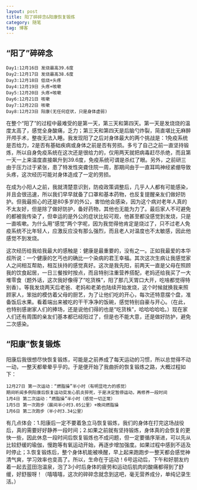 ```yaml
---
layout: post
title: 阳了碎碎念&阳康恢复锻炼
category: 随笔
tag: 博客
---
```


## “阳了”碎碎念

    Day1:12月16日 发烧最高39.6度
    Day2:12月17日 发烧最高38.6度
    Day3:12月18日 低烧+头疼
    Day4:12月19日 头疼+咳嗽
    Day5:12月20日 头疼+咳嗽
    Day6:12月21日 咳嗽
    Day7:12月22日 咳嗽
    Day8:12月23日 阳康(无任何症状，只是身体虚弱)

在整个“阳了”的过程中最难受的是第一天，第三天和第四天。第一天是发烧烧的温度太高了，感觉全身酸痛，乏力；第三天和第四天是后脑勺炸裂，简直堪比无麻醉开颅手术，整夜无法入睡。我发现阳了之后对身体最大的两个挑战是：1免疫系统是否给力，2是否有基础疾病或身体之前是否有劳损。多亏了自己之前一直坚持锻炼，所以自身免疫系统在这次还是很给力的，仅用两天就把病毒赶尽杀绝，而且第一天一上来温度直接飙升到39.6度，免疫系统可谓是杀红了眼。另外，之前研三由于压力过于紧张，患了特发性突聋住院一周，那期间由于一直耳鸣神经紧绷导致头疼，这次经历可能对身体造成了一定的劳损。

在成为小阳人之前，我就清楚意识到，防疫政策调整后，几乎人人都有可能感染，并且会很迅速，所以我们早早就备了口罩和基本药物，也反复提醒亲友们做好防护。但我最担心的还是80多岁的外公，害怕他会感染，因为这个病对老年人真的不太友好，但是除了做好防护，备好药物，其他也无能为力了。最后家人不可避免的都被我传染了，但幸运的是外公的症状比较可观，他甚至都没感觉到发烧，只是一直咳嗽。为什么用“感觉”两个字呢，因为我觉得他肯定是烧过了，只不过老人免疫系统不比年轻人，应激反应没有那么强烈，而且老人对温度也不太敏感，因此他感觉不到发烧。

这次经历给我给我最大的感触是：健康是最重要的，没有之一。正如我最爱的本华叔所说：一个健康的乞丐也的确比一个染病的君王幸福。其次这次生病让我感觉家人之间相互帮助，相互扶持的感觉真好。这次是我先阳，前两天一直是父母在照顾我的饮食起居，一日三餐按时按点，而且特别注重营养搭配，老妈还给我买了一大堆零食（题外话，这次我好像得了“吃货株”，阳了那几天胃口大开，吃啥都觉得特别香）。等我发烧两天后老爸、老妈和老弟也陆续开始发烧，这个时候就换我来照顾家人，笨拙的模仿着父母的厨艺，为了让他们吃的开心，每次还特意摆个盘，准备饭后水果。看着端出来被吃的干干净净的饭碗，感觉特别自豪与开心。（在此，也特别感谢家人们的捧场，还是说他们得的也是“吃货株”，哈哈哈哈哈。）现在家人们还有周围的亲友们基本都已经阳过了，但是也不能大意，还是做好防护，避免二次感染。

## “阳康”恢复锻炼


阳康后我很想尽快恢复锻炼，可能是之前养成了每天运动的习惯，所以总觉得不动一动，一整天都晕晕乎乎的。于是便开始了我曲折的恢复锻炼之路，大概过程如下：

    12月27日 第一次运动：“燃脂操”半小时（有明显吃力的感觉）
    期间听闻多例阳康后恢复运动突发心肌炎猝死，于是决定暂停运动，再修养一段时间
    1月4日 第二次运动：“燃脂操”半小时（感觉一切正常）
    1月5日 第一次跑步（晨间半小时3.05公里）+晚间燃脂操
    1月6日 第二次跑步（半小时3.34公里）

有几点体会：1.阳康后一定不要着急立马恢复锻炼，我们的身体在打完这场战役后，真的需要好好静养一段时间；2.如果之前就有坚持锻炼，身体真的会恢复的更快一些，因此休息一段时间后恢复锻炼也不成问题，但一定要循序渐进，可以先从比较舒缓的瑜伽，慢跑等有氧运动开始，再逐步增加强度。如果过程中感到不适及时停止；3.恢复锻炼后，整个身体机能被唤醒，早上起来跑跑步一整天都会感觉神清气爽，学习效率也变高了。所以，生命在于运动！6号运动后，下午和好朋友约着一起去蓝田泡温泉，泡了3小时后身体的疲劳和运动后肌肉的酸痛都得到了舒缓，好舒服呀！（嘻嘻嘻，这次的碎碎念就念到这吧，毫无营养成分，单纯记录生活。）


